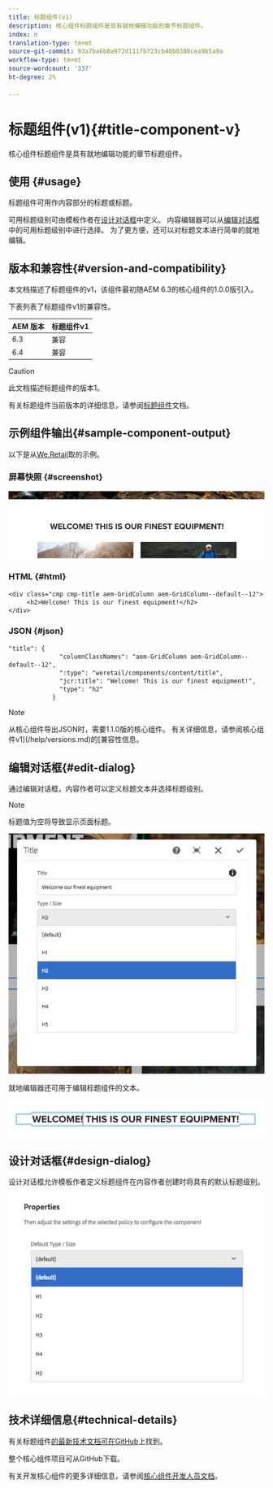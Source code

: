 ```yaml
---
title: 标题组件(v1)
description: 核心组件标题组件是具有就地编辑功能的章节标题组件。
index: n
translation-type: tm+mt
source-git-commit: 93a7ba6b8a972d111fb723cb40b0380cea9b5a9a
workflow-type: tm+mt
source-wordcount: '337'
ht-degree: 2%

---
```



# 标题组件(v1){#title-component-v}

核心组件标题组件是具有就地编辑功能的章节标题组件。

## 使用 {#usage}

标题组件可用作内容部分的标题或标题。

可用标题级别可由模板作者在[设计对话框](#design-dialog)中定义。 内容编辑器可以从[编辑对话框](#edit-dialog)中的可用标题级别中进行选择。 为了更方便，还可以对标题文本进行简单的就地编辑。

## 版本和兼容性{#version-and-compatibility}

本文档描述了标题组件的v1，该组件最初随AEM 6.3的核心组件的1.0.0版引入。

下表列表了标题组件v1的兼容性。

| AEM 版本 | 标题组件v1 |
|--- |--- |
| 6.3 | 兼容 |
| 6.4 | 兼容 |

>[!CAUTION]
>
>此文档描述标题组件的版本1。
>
>有关标题组件当前版本的详细信息，请参阅[标题组件](/help/components/title.md)文档。

## 示例组件输出{#sample-component-output}

以下是从[We.Retail](https://helpx.adobe.com/experience-manager/6-4/sites/developing/using/we-retail.html)取的示例。

### 屏幕快照 {#screenshot}

![](/help/assets/chlimage_1-36.png)

### HTML {#html}

```
<div class="cmp cmp-title aem-GridColumn aem-GridColumn--default--12">
     <h2>Welcome! This is our finest equipment!</h2>
</div>
```

### JSON {#json}

```
"title": {
              "columnClassNames": "aem-GridColumn aem-GridColumn--default--12",
              ":type": "weretail/components/content/title",
              "jcr:title": "Welcome! This is our finest equipment!",
              "type": "h2"
            }
```

>[!NOTE]
>
>从核心组件导出JSON时，需要1.1.0版的核心组件。 有关详细信息，请参阅核心组件v1](/help/versions.md)的[兼容性信息。

## 编辑对话框{#edit-dialog}

通过编辑对话框，内容作者可以定义标题文本并选择标题级别。

>[!NOTE]
>
>标题值为空将导致显示页面标题。

![](/help/assets/chlimage_1-91.png)

就地编辑器还可用于编辑标题组件的文本。

![](/help/assets/chlimage_1-37.png)

## 设计对话框{#design-dialog}

设计对话框允许模板作者定义标题组件在内容作者创建时将具有的默认标题级别。

![](/help/assets/chlimage_1-92.png)

## 技术详细信息{#technical-details}

有关标题组件[的最新技术文档可在GitHub](https://github.com/adobe/aem-core-wcm-components/tree/master/content/src/content/jcr_root/apps/core/wcm/components/title/v1/title)上找到。

整个核心组件项目可从GitHub下载。

有关开发核心组件的更多详细信息，请参阅[核心组件开发人员文档](/help/developing/overview.md)。
